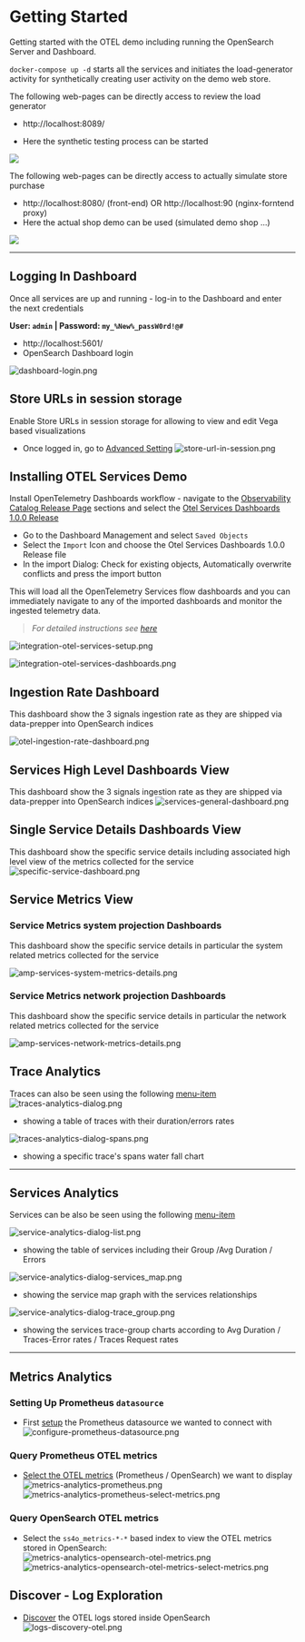 # Getting Started
Getting started with the OTEL demo including running the OpenSearch Server and Dashboard.

`docker-compose up -d` starts all the services and initiates the load-generator activity for synthetically creating user activity on the demo web store.

The following web-pages can be directly access to review the load generator
- http://localhost:8089/

- Here the synthetic testing process can be started

![](./img/load-generator.png)

The following web-pages can be directly access to actually simulate store purchase
- http://localhost:8080/ (front-end) OR  http://localhost:90 (nginx-forntend proxy)
- Here the actual shop demo can be used (simulated demo shop ...)

![](./img/demo-app.png)


---

## Logging In Dashboard

Once all services are up and running - log-in to the Dashboard and enter the next credentials

**User: `admin`  | Password:  `my_%New%_passW0rd!@#`**

- http://localhost:5601/
- OpenSearch Dashboard login

![dashboard-login.png](img/dashboard-login.png)

## Store URLs in session storage
Enable Store URLs in session storage for allowing to view and edit Vega based visualizations
- Once logged in, go to [Advanced Setting](http://localhost:5601/app/management/opensearch-dashboards/settings)
  ![store-url-in-session.png](img/store-url-in-session.png)

## Installing OTEL Services Demo

Install OpenTelemetry Dashboards workflow - navigate to the [Observability Catalog Release Page](https://github.com/opensearch-project/opensearch-catalog/blob/main/docs/integrations/Release.md) sections and select the [Otel Services Dashboards 1.0.0 Release](https://github.com/opensearch-project/opensearch-catalog/releases/tag/otel_services_dashboard-1.0.0)
- Go to the Dashboard Management and select `Saved Objects`
- Select the `Import` Icon and choose the Otel Services Dashboards 1.0.0 Release file
- In the import Dialog: Check for existing objects, Automatically overwrite conflicts and press the import button

This will load all the OpenTelemetry Services flow dashboards and you can immediately navigate to any of the imported dashboards and monitor the ingested telemetry data.
>  _For detailed instructions see [here](https://github.com/opensearch-project/opensearch-catalog/releases/tag/otel_services_dashboard-1.0.0)_

![integration-otel-services-setup.png](img/dashboard-mng.png)

![integration-otel-services-dashboards.png](img/import-savedObj.png)


## Ingestion Rate Dashboard
This dashboard show the 3 signals ingestion rate as they are shipped via data-prepper into OpenSearch indices

![otel-ingestion-rate-dashboard.png](img/otel-ingestion-rate-dashboard.png)

## Services High Level Dashboards View
This dashboard show the 3 signals ingestion rate as they are shipped via data-prepper into OpenSearch indices
![services-general-dashboard.png](img/services-general-dashboard.png)

## Single Service Details Dashboards View
This dashboard show the specific service details including associated high level view of the metrics collected for the service
![specific-service-dashboard.png](img/specific-service-dashboard.png)

## Service Metrics View

### Service Metrics system projection Dashboards
This dashboard show the specific service details in particular the system related metrics collected for the service

![amp-services-system-metrics-details.png](img/amp-services-system-metrics-details.png)

### Service Metrics network projection Dashboards
This dashboard show the specific service details in particular the network related metrics collected for the service

![amp-services-network-metrics-details.png](img/amp-services-network-metrics-details.png)

## Trace Analytics
Traces can also be seen using the following [menu-item](http://localhost:5601/app/observability-traces#/traces)
![traces-analytics-dialog.png](img/traces-analytics-dialog.png)
- showing a table of traces with their duration/errors rates

![traces-analytics-dialog-spans.png](img/traces-analytics-dialog-spans.png)
- showing a specific trace's spans water fall chart
---
## Services Analytics
Services can be also be seen using the following [menu-item](http://localhost:5601/app/observability-traces#/services)

![service-analytics-dialog-list.png](img/service-analytics-dialog-list.png)
- showing the table of services including their Group /Avg Duration / Errors

![service-analytics-dialog-services_map.png](img/service-analytics-dialog-services_map.png)
- showing the service map graph with the services relationships

![service-analytics-dialog-trace_group.png](img/service-analytics-dialog-trace_group.png)
- showing the services trace-group charts according to Avg Duration / Traces-Error rates / Traces Request rates


---
## Metrics Analytics

### Setting Up Prometheus `datasource`
- First [setup](http://localhost:5601/app/datasources#/new) the Prometheus datasource we wanted to connect with
  ![configure-prometheus-datasource.png](img/configure-prometheus-datasource.png)

### Query Prometheus OTEL metrics
- [Select the OTEL metrics](http://localhost:5601/app/observability-metrics#/) (Prometheus / OpenSearch) we want to display
  ![metrics-analytics-prometheus.png](img/metrics-analytics-prometheus.png)
  ![metrics-analytics-prometheus-select-metrics.png](img/metrics-analytics-prometheus-select-metrics.png)

### Query OpenSearch OTEL metrics
- Select the `ss4o_metrics-*-*` based index to view the OTEL metrics stored in OpenSearch:
  ![metrics-analytics-opensearch-otel-metrics.png](img/metrics-analytics-opensearch-otel-metrics.png)
  ![metrics-analytics-opensearch-otel-metrics-select-metrics.png](img/metrics-analytics-opensearch-otel-metrics-select-metrics.png)

## Discover - Log Exploration
- [Discover](http://localhost:5601/app/data-explorer/discover) the OTEL logs stored inside OpenSearch
  ![logs-discovery-otel.png](img/logs-discovery-otel.png)
